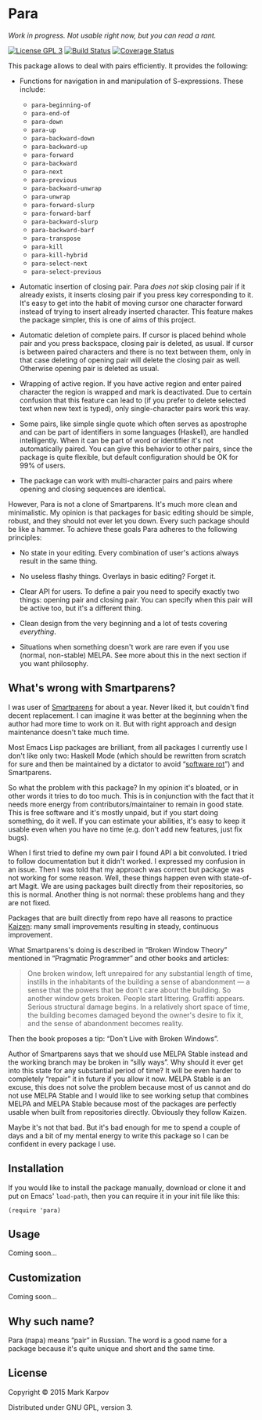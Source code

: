 # Para

*Work in progress. Not usable right now, but you can read a rant.*

[![License GPL 3](https://img.shields.io/badge/license-GPL_3-green.svg)](http://www.gnu.org/licenses/gpl-3.0.txt)
[![Build Status](https://travis-ci.org/mrkkrp/para.svg?branch=master)](https://travis-ci.org/mrkkrp/para)
[![Coverage Status](https://coveralls.io/repos/mrkkrp/para/badge.svg?branch=master&service=github)](https://coveralls.io/github/mrkkrp/para?branch=master)

This package allows to deal with pairs efficiently. It provides the
following:

* Functions for navigation in and manipulation of S-expressions. These
  include:

    * `para-beginning-of`
    * `para-end-of`
    * `para-down`
    * `para-up`
    * `para-backward-down`
    * `para-backward-up`
    * `para-forward`
    * `para-backward`
    * `para-next`
    * `para-previous`
    * `para-backward-unwrap`
    * `para-unwrap`
    * `para-forward-slurp`
    * `para-forward-barf`
    * `para-backward-slurp`
    * `para-backward-barf`
    * `para-transpose`
    * `para-kill`
    * `para-kill-hybrid`
    * `para-select-next`
    * `para-select-previous`

* Automatic insertion of closing pair. Para *does not* skip closing pair if
  it already exists, it inserts closing pair if you press key corresponding
  to it. It's easy to get into the habit of moving cursor one character
  forward instead of trying to insert already inserted character. This
  feature makes the package simpler, this is one of aims of this project.

* Automatic deletion of complete pairs. If cursor is placed behind whole
  pair and you press backspace, closing pair is deleted, as usual. If cursor
  is between paired characters and there is no text between them, only in
  that case deleting of opening pair will delete the closing pair as
  well. Otherwise opening pair is deleted as usual.

* Wrapping of active region. If you have active region and enter paired
  character the region is wrapped and mark is deactivated. Due to certain
  confusion that this feature can lead to (if you prefer to delete selected
  text when new text is typed), only single-character pairs work this way.

* Some pairs, like simple single quote which often serves as apostrophe and
  can be part of identifiers in some languages (Haskell), are handled
  intelligently. When it can be part of word or identifier it's not
  automatically paired. You can give this behavior to other pairs, since the
  package is quite flexible, but default configuration should be OK for 99%
  of users.

* The package can work with multi-character pairs and pairs where opening
  and closing sequences are identical.

However, Para is not a clone of Smartparens. It's much more clean and
minimalistic. My opinion is that packages for basic editing should be
simple, robust, and they should not ever let you down. Every such package
should be like a hammer. To achieve these goals Para adheres to the
following principles:

* No state in your editing. Every combination of user's actions always
  result in the same thing.

* No useless flashy things. Overlays in basic editing? Forget it.

* Clear API for users. To define a pair you need to specify exactly two
  things: opening pair and closing pair. You can specify when this pair will
  be active too, but it's a different thing.

* Clean design from the very beginning and a lot of tests covering
  *everything*.

* Situations when something doesn't work are rare even if you use (normal,
  non-stable) MELPA. See more about this in the next section if you want
  philosophy.

## What's wrong with Smartparens?

I was user of [Smartparens](https://github.com/Fuco1/smartparens) for about
a year. Never liked it, but couldn't find decent replacement. I can imagine
it was better at the beginning when the author had more time to work on
it. But with right approach and design maintenance doesn't take much time.

Most Emacs Lisp packages are brilliant, from all packages I currently use I
don't like only two: Haskell Mode (which should be rewritten from scratch
for sure and then be maintained by a dictator to avoid
“[software rot](https://en.wikipedia.org/wiki/Software_rot)”) and
Smartparens.

So what the problem with this package? In my opinion it's bloated, or in
other words it tries to do too much. This is in conjunction with the fact
that it needs more energy from contributors/maintainer to remain in good
state. This is free software and it's mostly unpaid, but if you start doing
something, do it well. If you can estimate your abilities, it's easy to keep
it usable even when you have no time (e.g. don't add new features, just fix
bugs).

When I first tried to define my own pair I found API a bit convoluted. I
tried to follow documentation but it didn't worked. I expressed my confusion
in an issue. Then I was told that my approach was correct but package was
not working for some reason. Well, these things happen even with
state-of-art Magit. We are using packages built directly from their
repositories, so this is normal. Another thing is not normal: these problems
hang and they are not fixed.

Packages that are built directly from repo have all reasons to practice
[Kaizen](https://en.wikipedia.org/wiki/Kaizen): many small improvements
resulting in steady, continuous improvement.

What Smartparens's doing is described in “Broken Window Theory” mentioned in
“Pragmatic Programmer” and other books and articles:

> One broken window, left unrepaired for any substantial length of time,
> instills in the inhabitants of the building a sense of abandonment — a
> sense that the powers that be don't care about the building. So another
> window gets broken. People start littering. Graffiti appears. Serious
> structural damage begins. In a relatively short space of time, the
> building becomes damaged beyond the owner's desire to fix it, and the
> sense of abandonment becomes reality.

Then the book proposes a tip: “Don't Live with Broken Windows”.

Author of Smartparens says that we should use MELPA Stable instead and the
working branch may be broken in “silly ways”. Why should it ever get into
this state for any substantial period of time? It will be even harder to
completely “repair” it in future if you allow it now. MELPA Stable is an
excuse, this does not solve the problem because most of us cannot and do not
use MELPA Stable and I would like to see working setup that combines MELPA
and MELPA Stable because most of the packages are perfectly usable when
built from repositories directly. Obviously they follow Kaizen.

Maybe it's not that bad. But it's bad enough for me to spend a couple of
days and a bit of my mental energy to write this package so I can be
confident in every package I use.

## Installation

If you would like to install the package manually, download or clone it and
put on Emacs' `load-path`, then you can require it in your init file like
this:

```emacs-lisp
(require 'para)
```

## Usage

Coming soon…

## Customization

Coming soon…

## Why such name?

Para (пара) means “pair” in Russian. The word is a good name for a package
because it's quite unique and short and the same time.

## License

Copyright © 2015 Mark Karpov

Distributed under GNU GPL, version 3.

